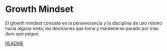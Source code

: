 # Growth Mindset
El growth mindset consiste en la perseverancia y la disciplina de uno mismo hacia alguna meta, las decisiones que toma y mantenerse parado por mas duro que pegue.

[README](./README.MD)

